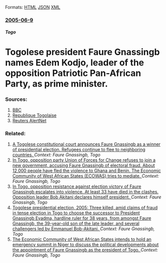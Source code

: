 
Formats: [HTML](/news/2005/06/9/togolese-president-faure-gnassingbe-names-edem-kodjo-leader-of-the-opposition-patriotic-pan-african-party-as-prime-minister.html)  [JSON](/news/2005/06/9/togolese-president-faure-gnassingbe-names-edem-kodjo-leader-of-the-opposition-patriotic-pan-african-party-as-prime-minister.json)  [XML](/news/2005/06/9/togolese-president-faure-gnassingbe-names-edem-kodjo-leader-of-the-opposition-patriotic-pan-african-party-as-prime-minister.xml)  

### [2005-06-9](/news/2005/06/9/index.md)

##### Togo
#  Togolese president Faure Gnassingb names Edem Kodjo, leader of the opposition Patriotic Pan-African Party, as prime minister. 




### Sources:

1. [BBC](http://news.bbc.co.uk/2/hi/africa/4075426.stm)
2. [Republique Togolaise](http://www.republicoftogo.com/fr/news/news.asp?newsID=9896)
3. [Reuters AlertNet](http://www.alertnet.org/thenews/newsdesk/L08691874.htm)

### Related:

1. [ A Togolese constitutional court announces Faure Gnassingb as a winner of presidential election. Refugees continue to flee to neighboring countries. ](/news/2005/05/3/a-togolese-constitutional-court-announces-faure-gnassingbe-as-a-winner-of-presidential-election-refugees-continue-to-flee-to-neighboring-c.md) _Context: Faure Gnassingb, Togo_
2. [ In Togo, opposition party Union of Forces for Change refuses to join a new government, accusing Faure Gnassingb of electoral fraud. About 12,000 people have fled the violence to Ghana and Benin. The Economic Community of West African States (ECOWAS) tries to mediate. ](/news/2005/05/2/in-togo-opposition-party-union-of-forces-for-change-refuses-to-join-a-new-government-accusing-faure-gnassingbe-of-electoral-fraud-about.md) _Context: Faure Gnassingb, Togo_
3. [ In Togo, opposition resistance against election victory of Faure Gnassingb escalates into violence. At least 33 have died in the clashes. Opposition leader Bob Akitani declares himself president. ](/news/2005/04/27/in-togo-opposition-resistance-against-election-victory-of-faure-gnassingbe-escalates-into-violence-at-least-33-have-died-in-the-clashes.md) _Context: Faure Gnassingb, Togo_
4. [ Togolese presidential election, 2005: Three killed, amid claims of fraud in tense election in Togo to choose the successor to President Gnassingb Eyadma, hardline ruler for 38 years, from amongst Faure Gnassingb, the 39-year-old son of the late leader, and several challengers led by Emmanuel Bob-Akitani. ](/news/2005/04/24/togolese-presidential-election-2005-three-killed-amid-claims-of-fraud-in-tense-election-in-togo-to-choose-the-successor-to-president-gna.md) _Context: Faure Gnassingb, Togo_
5. [ The Economic Community of West African States intends to hold an emergency summit in Niger to discuss the political developments about the appointment of Faure Gnassingb as the president of Togo. ](/news/2005/02/9/the-economic-community-of-west-african-states-intends-to-hold-an-emergency-summit-in-niger-to-discuss-the-political-developments-about-the.md) _Context: Faure Gnassingb, Togo_
